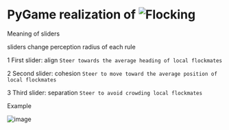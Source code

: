
# PyGame realization of ![Flocking](https://codeheir.com/2021/03/27/the-flocking-algorithm/)



Meaning of sliders 


sliders change perception radius of each rule

  1 First slider: align 
  ```Steer towards the average heading of local flockmates```

  2 Second slider: cohesion
  ```Steer to move toward the average position of local flockmates```
   
  3 Third slider: separation
  ```Steer to avoid crowding local flockmates```
  
Example

![image](https://github.com/Sovraska/Flocking/assets/92330086/2f8e816b-e026-4218-9a61-ab0e2dc90bad)

